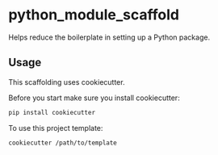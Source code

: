# python_module_scaffold
Helps reduce the boilerplate in setting up a Python package.


## Usage

This scaffolding uses cookiecutter.

Before you start make sure you install cookiecutter:

```bash
pip install cookiecutter
```

To use this project template:

```
cookiecutter /path/to/template
```